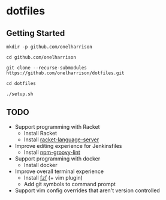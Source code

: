 # dotfiles

## Getting Started

```
mkdir -p github.com/onelharrison

cd github.com/onelharrison

git clone --recurse-submodules https://github.com/onelharrison/dotfiles.git

cd dotfiles

./setup.sh
```

## TODO

* Support programming with Racket
    * Install Racket
    * Install [racket-language-server](https://github.com/theia-ide/racket-language-server)
* Improve editing experience for Jenkinsfiles
    * Install [npm-groovy-lint](https://github.com/nvuillam/npm-groovy-lint)
* Support programming with docker
    * Install docker
* Improve overall terminal experience
    * Install [fzf](https://github.com/junegunn/fzf) (+ vim plugin)
    * Add git symbols to command prompt
* Support vim config overrides that aren't version controlled
